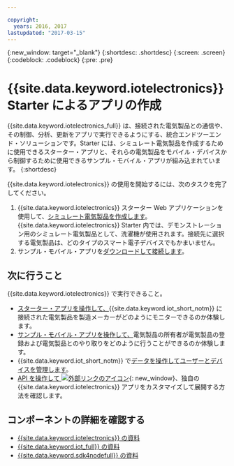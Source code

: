 ```yaml
---

copyright:
  years: 2016, 2017
lastupdated: "2017-03-15"
---
```


<!-- Common attributes used in the template are defined as follows: -->
{:new_window: target="\_blank"}
{:shortdesc: .shortdesc}
{:screen: .screen}
{:codeblock: .codeblock}
{:pre: .pre}

<!-- Note to writers - index.md and iot4egettingstarted.md are (almost) duplicates and a change to one should be made to both. index.md appears within the product app as the getting started page. iot4egettingstarted.md appears as the top level topic in the docs toc. -->

# {{site.data.keyword.iotelectronics}} Starter によるアプリの作成

{{site.data.keyword.iotelectronics_full}} は、接続された電気製品との通信や、その制御、分析、更新をアプリで実行できるようにする、統合エンドツーエンド・ソリューションです。Starter には、シミュレート電気製品を作成するために使用できるスターター・アプリと、それらの電気製品をモバイル・デバイスから制御するために使用できるサンプル・モバイル・アプリが組み込まれています。
{:shortdesc}

{{site.data.keyword.iotelectronics}} の使用を開始するには、次のタスクを完了してください。

1. {{site.data.keyword.iotelectronics}} スターター Web アプリケーションを使用して、[シミュレート電気製品を作成します](https://console.ng.bluemix.net/docs/starters/IotElectronics/iot4ecreatingappliances.html)。{{site.data.keyword.iotelectronics}} Starter 内では、デモンストレーション用のシミュレート電気製品として、洗濯機が使用されます。接続先に選択する電気製品は、どのタイプのスマート電子デバイスでもかまいません。
2. サンプル・モバイル・アプリを[ダウンロードして接続します](https://console.ng.bluemix.net/docs/starters/IotElectronics/iotelectronics_config_mobile.html)。


## 次に行うこと
{{site.data.keyword.iotelectronics}} で実行できること。

- [スターター・アプリを操作して、](https://console.ng.bluemix.net/docs/starters/IotElectronics/iot4ecreatingappliances.html){{site.data.keyword.iot_short_notm}} に接続された電気製品を製造メーカーがどのようにモニターできるのか体験します。
- [サンプル・モバイル・アプリを操作して、](https://console.ng.bluemix.net/docs/starters/IotElectronics/iotelectronics_config_mobile.html)電気製品の所有者が電気製品の登録および電気製品とのやり取りをどのように行うことができるのか体験します。
- {{site.data.keyword.iot_short_notm}} で[データを操作してユーザーとデバイスを管理します](iotelectronics_dashboard.html)。
- [API を操作して ![外部リンクのアイコン](../../icons/launch-glyph.svg)](http://ibmiotforelectronics.mybluemix.net/public/iot4eregistrationapi.html){: new_window}、独自の {{site.data.keyword.iotelectronics}} アプリをカスタマイズして展開する方法を確認します。

## コンポーネントの詳細を確認する
- [{{site.data.keyword.iotelectronics}} の資料](iotelectronics_overview.html)
- [{{site.data.keyword.iot_full}} の資料](https://console.ng.bluemix.net/docs/services/IoT/index.html)
- [{{site.data.keyword.sdk4nodefull}} の資料](https://console.ng.bluemix.net/docs/runtimes/nodejs/index.html#nodejs_runtime)
